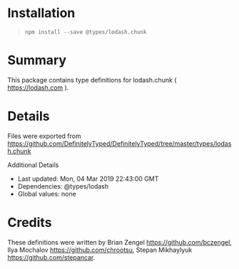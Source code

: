 # Installation
> `npm install --save @types/lodash.chunk`

# Summary
This package contains type definitions for lodash.chunk ( https://lodash.com ).

# Details
Files were exported from https://github.com/DefinitelyTyped/DefinitelyTyped/tree/master/types/lodash.chunk

Additional Details
 * Last updated: Mon, 04 Mar 2019 22:43:00 GMT
 * Dependencies: @types/lodash
 * Global values: none

# Credits
These definitions were written by Brian Zengel <https://github.com/bczengel>, Ilya Mochalov <https://github.com/chrootsu>, Stepan Mikhaylyuk <https://github.com/stepancar>.
